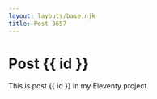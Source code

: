```yaml
---
layout: layouts/base.njk
title: Post 3657
---
```


# Post {{ id }}

This is post {{ id }} in my Eleventy project.
